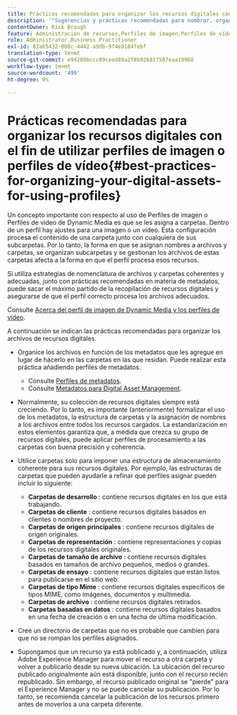 ```yaml
---
title: Prácticas recomendadas para organizar los recursos digitales con el fin de utilizar Perfiles de imagen o Perfiles de vídeo de Dynamic Media
description: '"Sugerencias y prácticas recomendadas para nombrar, organizar y administrar archivos de imagen y archivos de recursos de vídeo de Dynamic Media".'
contentOwner: Rick Brough
feature: Administración de recursos,Perfiles de imagen,Perfiles de vídeo
role: Administrator,Business Practitioner
exl-id: 82ab5432-088c-4442-a9db-9f4e0184febf
translation-type: tm+mt
source-git-commit: e94289bccc09ceed89a2f8b926817507eaa19968
workflow-type: tm+mt
source-wordcount: '499'
ht-degree: 0%

---
```


# Prácticas recomendadas para organizar los recursos digitales con el fin de utilizar perfiles de imagen o perfiles de vídeo{#best-practices-for-organizing-your-digital-assets-for-using-profiles}

Un concepto importante con respecto al uso de Perfiles de imagen o Perfiles de vídeo de Dynamic Media es que se les asigna a carpetas. Dentro de un perfil hay ajustes para una imagen o un vídeo. Esta configuración procesa el contenido de una carpeta junto con cualquiera de sus subcarpetas. Por lo tanto, la forma en que se asignan nombres a archivos y carpetas, se organizan subcarpetas y se gestionan los archivos de estas carpetas afecta a la forma en que el perfil procesa esos recursos.

Si utiliza estrategias de nomenclatura de archivos y carpetas coherentes y adecuadas, junto con prácticas recomendadas en materia de metadatos, puede sacar el máximo partido de la recopilación de recursos digitales y asegurarse de que el perfil correcto procesa los archivos adecuados.

Consulte [Acerca del perfil de imagen de Dynamic Media y los perfiles de vídeo](about-image-video-profiles.md).

A continuación se indican las prácticas recomendadas para organizar los archivos de recursos digitales.

* Organice los archivos en función de los metadatos que les agregue en lugar de hacerlo en las carpetas en las que residan. Puede realizar esta práctica añadiendo perfiles de metadatos.

   * Consulte [Perfiles de metadatos](/help/assets/metadata-profiles.md).
   * Consulte [Metadatos para Digital Asset Management](/help/assets/manage-metadata.md).

* Normalmente, su colección de recursos digitales siempre está creciendo. Por lo tanto, es importante (anteriormente) formalizar el uso de los metadatos, la estructura de carpetas y la asignación de nombres a los archivos entre todos los recursos cargados. La estandarización en estos elementos garantiza que, a medida que crezca su grupo de recursos digitales, puede aplicar perfiles de procesamiento a las carpetas con buena precisión y coherencia.
* Utilice carpetas solo para imponer una estructura de almacenamiento coherente para sus recursos digitales. Por ejemplo, las estructuras de carpetas que pueden ayudarle a refinar qué perfiles asignar pueden incluir lo siguiente:

   * **Carpetas de desarrollo** : contiene recursos digitales en los que está trabajando.
   * **Carpetas de cliente** : contiene recursos digitales basados en clientes o nombres de proyecto.
   * **Carpetas de origen principales** : contiene recursos digitales de origen originales.
   * **Carpetas de representación** : contiene representaciones y copias de los recursos digitales originales.
   * **Carpetas de tamaño de archivo** : contiene recursos digitales basados en tamaños de archivo pequeños, medios o grandes.
   * **Carpetas de ensayo** : contiene recursos digitales que están listos para publicarse en el sitio web.
   * **Carpetas de tipo Mime** : contiene recursos digitales específicos de tipos MIME, como imágenes, documentos y multimedia.
   * **Carpetas de archivo** : contiene recursos digitales retirados.
   * **Carpetas basadas en datos** : contiene recursos digitales basados en una fecha de creación o en una fecha de última modificación.

* Cree un directorio de carpetas que no es probable que cambien para que no se rompan los perfiles asignados.
* Supongamos que un recurso ya está publicado y, a continuación, utiliza Adobe Experience Manager para mover el recurso a otra carpeta y volver a publicarlo desde su nueva ubicación. La ubicación del recurso publicado originalmente aún está disponible, junto con el recurso recién republicado. Sin embargo, el recurso publicado original se &quot;pierde&quot; para el Experience Manager y no se puede cancelar su publicación. Por lo tanto, se recomienda cancelar la publicación de los recursos primero antes de moverlos a una carpeta diferente.
